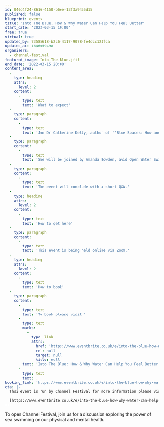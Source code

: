```yaml
---
id: 040c4f24-8616-4150-b6ee-13f3a9465d15
published: false
blueprint: events
title: 'Into The Blue, How & Why Water Can Help You Feel Better'
start_date: '2022-03-15 19:00'
free: true
virtual: true
updated_by: 73585618-b2c6-4117-9078-fe4dcc123fca
updated_at: 1646059498
organisers:
  - channel-festival
featured_image: Into-The-Blue.jfif
end_date: '2022-03-15 20:00'
content_area:
  -
    type: heading
    attrs:
      level: 2
    content:
      -
        type: text
        text: 'What to expect'
  -
    type: paragraph
    content:
      -
        type: text
        text: 'Jon Dr Catherine Kelly, author of ''Blue Spaces: How and Why Water Can Help You Feel Better'' who will kick off the event by sharing some of the thinking and experiences of the positive mental and physical benefits of water outlined in her recent book.'
  -
    type: paragraph
    content:
      -
        type: text
        text: 'She will be joined by Amanda Bowden, avid Open Water Swimmer, body-positive advocate and owner of Felixstowe Sewing School.'
  -
    type: paragraph
    content:
      -
        type: text
        text: 'The event will conclude with a short Q&A.'
  -
    type: heading
    attrs:
      level: 2
    content:
      -
        type: text
        text: 'How to get here'
  -
    type: paragraph
    content:
      -
        type: text
        text: 'This event is being held online via Zoom,'
  -
    type: heading
    attrs:
      level: 2
    content:
      -
        type: text
        text: 'How to book'
  -
    type: paragraph
    content:
      -
        type: text
        text: 'To book please visit '
      -
        type: text
        marks:
          -
            type: link
            attrs:
              href: 'https://www.eventbrite.co.uk/e/into-the-blue-how-why-water-can-help-you-feel-better-tickets-262412802757?aff=ebdsoporgprofile'
              rel: null
              target: null
              title: null
        text: 'Into The Blue: How & Why Water Can Help You Feel Better Tickets, Tue 15 Mar 2022 at 19:00 | Eventbrite'
      -
        type: text
        text: .
booking_link: 'https://www.eventbrite.co.uk/e/into-the-blue-how-why-water-can-help-you-feel-better-tickets-262412802757?aff=ebdsoporgprofile'
cta: |-
  Thsi event is run by Channel Festival for more information please visit:

  [https://www.eventbrite.co.uk/e/into-the-blue-how-why-water-can-help-you-feel-better-tickets-262412802757?aff=ebdsoporgprofile](https://www.eventbrite.co.uk/e/into-the-blue-how-why-water-can-help-you-feel-better-tickets-262412802757?aff=ebdsoporgprofile)
---
```

To open Channel Festival, join us for a discussion exploring the power of sea swimming on our physical and mental health.